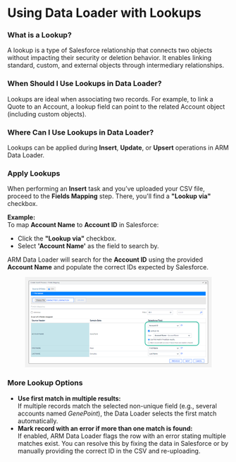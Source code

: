 # Using Data Loader with Lookups

### What is a Lookup? <a href="#what-is-a-lookup" id="what-is-a-lookup"></a>

A lookup is a type of Salesforce relationship that connects two objects without impacting their security or deletion behavior. It enables linking standard, custom, and external objects through intermediary relationships.

### When Should I Use Lookups in Data Loader? <a href="#when-should-i-use-lookups-in-dataloader" id="when-should-i-use-lookups-in-dataloader"></a>

Lookups are ideal when associating two records. For example, to link a Quote to an Account, a lookup field can point to the related Account object (including custom objects).

### Where Can I Use Lookups in Data Loader? <a href="#where-can-i-use-the-lookups-in-dataloader" id="where-can-i-use-the-lookups-in-dataloader"></a>

Lookups can be applied during **Insert**, **Update**, or **Upsert** operations in ARM Data Loader.

### Apply Lookups <a href="#apply-lookups" id="apply-lookups"></a>

When performing an **Insert** task and you’ve uploaded your CSV file, proceed to the **Fields Mapping** step. There, you'll find a **"Lookup via"** checkbox.

**Example:**\
To map **Account Name** to **Account ID** in Salesforce:

* Click the **"Lookup via"** checkbox.
* Select **'Account Name'** as the field to search by.

ARM Data Loader will search for the **Account ID** using the provided **Account Name** and populate the correct IDs expected by Salesforce.

<figure><img src="../../../../../.gitbook/assets/image (89) (1) (1).png" alt="Lookup via field mapping in Data Loader"><figcaption></figcaption></figure>

### More Lookup Options <a href="#more-lookup-options" id="more-lookup-options"></a>

* **Use first match in multiple results:**\
  If multiple records match the selected non-unique field (e.g., several accounts named _GenePoint_), the Data Loader selects the first match automatically.
* **Mark record with an error if more than one match is found:**\
  If enabled, ARM Data Loader flags the row with an error stating multiple matches exist. You can resolve this by fixing the data in Salesforce or by manually providing the correct ID in the CSV and re-uploading.
